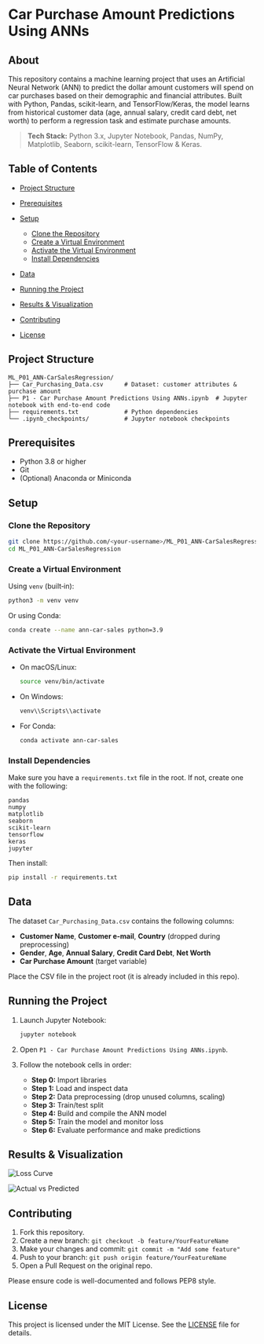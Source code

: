 # Car Purchase Amount Predictions Using ANNs

## About

This repository contains a machine learning project that uses an Artificial Neural Network (ANN) to predict the dollar amount customers will spend on car purchases based on their demographic and financial attributes. Built with Python, Pandas, scikit-learn, and TensorFlow/Keras, the model learns from historical customer data (age, annual salary, credit card debt, net worth) to perform a regression task and estimate purchase amounts.

> **Tech Stack:** Python 3.x, Jupyter Notebook, Pandas, NumPy, Matplotlib, Seaborn, scikit-learn, TensorFlow & Keras.

## Table of Contents

* [Project Structure](#project-structure)
* [Prerequisites](#prerequisites)
* [Setup](#setup)

  * [Clone the Repository](#clone-the-repository)
  * [Create a Virtual Environment](#create-a-virtual-environment)
  * [Activate the Virtual Environment](#activate-the-virtual-environment)
  * [Install Dependencies](#install-dependencies)
* [Data](#data)
* [Running the Project](#running-the-project)
* [Results & Visualization](#results--visualization)
* [Contributing](#contributing)
* [License](#license)

## Project Structure

```
ML_P01_ANN-CarSalesRegression/
├── Car_Purchasing_Data.csv      # Dataset: customer attributes & purchase amount
├── P1 - Car Purchase Amount Predictions Using ANNs.ipynb  # Jupyter notebook with end-to-end code
├── requirements.txt             # Python dependencies
└── .ipynb_checkpoints/          # Jupyter notebook checkpoints
```

## Prerequisites

* Python 3.8 or higher
* Git
* (Optional) Anaconda or Miniconda

## Setup

### Clone the Repository

```bash
git clone https://github.com/<your-username>/ML_P01_ANN-CarSalesRegression.git
cd ML_P01_ANN-CarSalesRegression
```

### Create a Virtual Environment

Using `venv` (built‑in):

```bash
python3 -m venv venv
```

Or using Conda:

```bash
conda create --name ann-car-sales python=3.9
```

### Activate the Virtual Environment

* On macOS/Linux:

  ```bash
  source venv/bin/activate
  ```
* On Windows:

  ```powershell
  venv\\Scripts\\activate
  ```
* For Conda:

  ```bash
  conda activate ann-car-sales
  ```

### Install Dependencies

Make sure you have a `requirements.txt` file in the root. If not, create one with the following:

```
pandas
numpy
matplotlib
seaborn
scikit-learn
tensorflow
keras
jupyter
```

Then install:

```bash
pip install -r requirements.txt
```

## Data

The dataset `Car_Purchasing_Data.csv` contains the following columns:

* **Customer Name**, **Customer e-mail**, **Country** (dropped during preprocessing)
* **Gender**, **Age**, **Annual Salary**, **Credit Card Debt**, **Net Worth**
* **Car Purchase Amount** (target variable)

Place the CSV file in the project root (it is already included in this repo).

## Running the Project

1. Launch Jupyter Notebook:

   ```bash
   jupyter notebook
   ```
2. Open `P1 - Car Purchase Amount Predictions Using ANNs.ipynb`.
3. Follow the notebook cells in order:

   * **Step 0:** Import libraries
   * **Step 1:** Load and inspect data
   * **Step 2:** Data preprocessing (drop unused columns, scaling)
   * **Step 3:** Train/test split
   * **Step 4:** Build and compile the ANN model
   * **Step 5:** Train the model and monitor loss
   * **Step 6:** Evaluate performance and make predictions

## Results & Visualization

<!-- TODO: Add plots of training vs. validation loss -->

![Loss Curve](images/loss_curve_placeholder.png)

<!-- TODO: Add scatter plot of actual vs. predicted purchase amounts -->

![Actual vs Predicted](images/actual_vs_predicted_placeholder.png)

## Contributing

1. Fork this repository.
2. Create a new branch: `git checkout -b feature/YourFeatureName`
3. Make your changes and commit: `git commit -m "Add some feature"`
4. Push to your branch: `git push origin feature/YourFeatureName`
5. Open a Pull Request on the original repo.

Please ensure code is well-documented and follows PEP8 style.

## License

This project is licensed under the MIT License. See the [LICENSE](LICENSE) file for details.
